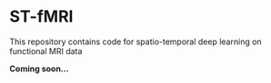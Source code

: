 # ST-fMRI
This repository contains code for spatio-temporal deep learning on functional MRI data

**Coming soon...**
